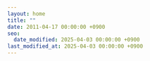 ```yaml
---
layout: home
title: ""
date: 2011-04-17 00:00:00 +0900
seo:
  date_modified: 2025-04-03 00:00:00 +0900
last_modified_at: 2025-04-03 00:00:00 +0900
---
```

